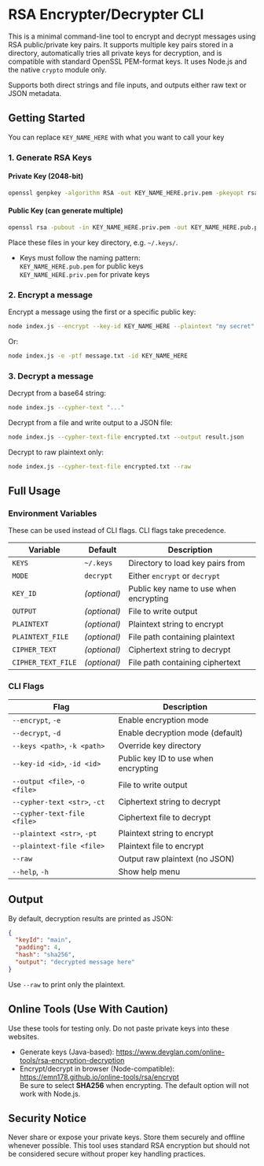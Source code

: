 # RSA Encrypter/Decrypter CLI

This is a minimal command-line tool to encrypt and decrypt messages using RSA public/private key pairs. It supports multiple key pairs stored in a directory, automatically tries all private keys for decryption, and is compatible with standard OpenSSL PEM-format keys. It uses Node.js and the native `crypto` module only.

Supports both direct strings and file inputs, and outputs either raw text or JSON metadata.

## Getting Started

You can replace `KEY_NAME_HERE` with what you want to call your key

### 1. Generate RSA Keys

#### Private Key (2048-bit)
```bash
openssl genpkey -algorithm RSA -out KEY_NAME_HERE.priv.pem -pkeyopt rsa_keygen_bits:2048
```

#### Public Key (can generate multiple)
```bash
openssl rsa -pubout -in KEY_NAME_HERE.priv.pem -out KEY_NAME_HERE.pub.pem
```

Place these files in your key directory, e.g. `~/.keys/`.

- Keys must follow the naming pattern:  
  `KEY_NAME_HERE.pub.pem` for public keys  
  `KEY_NAME_HERE.priv.pem` for private keys

### 2. Encrypt a message

Encrypt a message using the first or a specific public key:
```bash
node index.js --encrypt --key-id KEY_NAME_HERE --plaintext "my secret" -o encrypted.txt
```

Or:
```bash
node index.js -e -ptf message.txt -id KEY_NAME_HERE
```

### 3. Decrypt a message

Decrypt from a base64 string:
```bash
node index.js --cypher-text "..." 
```

Decrypt from a file and write output to a JSON file:
```bash
node index.js --cypher-text-file encrypted.txt --output result.json
```

Decrypt to raw plaintext only:
```bash
node index.js --cypher-text-file encrypted.txt --raw
```

## Full Usage

### Environment Variables

These can be used instead of CLI flags. CLI flags take precedence.

| Variable             | Default         | Description                               |
|----------------------|------------------|-------------------------------------------|
| `KEYS`               | `~/.keys`        | Directory to load key pairs from          |
| `MODE`               | `decrypt`        | Either `encrypt` or `decrypt`             |
| `KEY_ID`             | *(optional)*     | Public key name to use when encrypting    |
| `OUTPUT`             | *(optional)*     | File to write output                      |
| `PLAINTEXT`          | *(optional)*     | Plaintext string to encrypt               |
| `PLAINTEXT_FILE`     | *(optional)*     | File path containing plaintext            |
| `CIPHER_TEXT`        | *(optional)*     | Ciphertext string to decrypt              |
| `CIPHER_TEXT_FILE`   | *(optional)*     | File path containing ciphertext           |

### CLI Flags

| Flag                           | Description                                 |
|--------------------------------|---------------------------------------------|
| `--encrypt`, `-e`              | Enable encryption mode                      |
| `--decrypt`, `-d`              | Enable decryption mode (default)            |
| `--keys <path>`, `-k <path>`   | Override key directory                      |
| `--key-id <id>`, `-id <id>`    | Public key ID to use when encrypting        |
| `--output <file>`, `-o <file>` | File to write output                        |
| `--cypher-text <str>`, `-ct`   | Ciphertext string to decrypt                |
| `--cypher-text-file <file>`    | Ciphertext file to decrypt                  |
| `--plaintext <str>`, `-pt`     | Plaintext string to encrypt                 |
| `--plaintext-file <file>`      | Plaintext file to encrypt                   |
| `--raw`                        | Output raw plaintext (no JSON)              |
| `--help`, `-h`                 | Show help menu                              |

## Output

By default, decryption results are printed as JSON:
```json
{
  "keyId": "main",
  "padding": 4,
  "hash": "sha256",
  "output": "decrypted message here"
}
```

Use `--raw` to print only the plaintext.

## Online Tools (Use With Caution)

Use these tools for testing only. Do not paste private keys into these websites.

- Generate keys (Java-based): https://www.devglan.com/online-tools/rsa-encryption-decryption  
- Encrypt/decrypt in browser (Node-compatible): https://emn178.github.io/online-tools/rsa/encrypt  
  Be sure to select **SHA256** when encrypting. The default option will not work with Node.js.

## Security Notice

Never share or expose your private keys. Store them securely and offline whenever possible. This tool uses standard RSA encryption but should not be considered secure without proper key handling practices.
